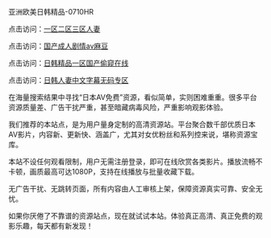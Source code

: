 亚洲欧美日韩精品-0710HR

点击访问：<a href="https://heiliaozj3tjd.pages.dev">一区二区三区人妻</a>

点击访问：<a href="https://heiliaowzu4ur.pages.dev">国产成人剧情av麻豆</a>

点击访问：<a href="https://heiliaoe8ajia.pages.dev">日韩精品一区国产偷窥在线</a>

点击访问：<a href="https://heiliaoow5kzm.pages.dev">日韩人妻中文字幕无码专区</a>

在海量搜索结果中寻找“日本AV免费”资源，看似简单，实则困难重重。很多平台资源质量差、广告干扰严重，甚至暗藏病毒风险，严重影响观影体验。

我们推荐的本站点，是为用户量身定制的高清资源站。平台聚合数千部优质日本AV影片，内容新、更新快、涵盖广，尤其对女优粉丝和系列控来说，堪称资源宝库。

本站不设任何观看限制，用户无需注册登录，即可在线欣赏各类影片。播放流畅不卡顿，画质最高可达1080P，支持在线播放与批量收藏下载。

无广告干扰、无跳转页面，所有内容由人工审核上架，保障资源真实可靠、安全无忧。

如果你厌倦了不靠谱的资源站点，现在就试试本站。体验真正高清、真正免费的观影乐趣，每天都有新发现！

<span style="display:none;">[Canonical link]( https://github.com/nln20250710/riben854 ）</span>
